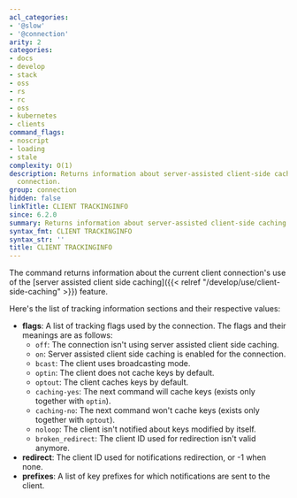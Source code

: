```yaml
---
acl_categories:
- '@slow'
- '@connection'
arity: 2
categories:
- docs
- develop
- stack
- oss
- rs
- rc
- oss
- kubernetes
- clients
command_flags:
- noscript
- loading
- stale
complexity: O(1)
description: Returns information about server-assisted client-side caching for the
  connection.
group: connection
hidden: false
linkTitle: CLIENT TRACKINGINFO
since: 6.2.0
summary: Returns information about server-assisted client-side caching for the connection.
syntax_fmt: CLIENT TRACKINGINFO
syntax_str: ''
title: CLIENT TRACKINGINFO
---
```

The command returns information about the current client connection's use of the [server assisted client side caching]({{< relref "/develop/use/client-side-caching" >}}) feature.

Here's the list of tracking information sections and their respective values:

* **flags**: A list of tracking flags used by the connection. The flags and their meanings are as follows:
  * `off`: The connection isn't using server assisted client side caching.
  * `on`: Server assisted client side caching is enabled for the connection.
  * `bcast`: The client uses broadcasting mode.
  * `optin`: The client does not cache keys by default.
  * `optout`: The client caches keys by default.
  * `caching-yes`: The next command will cache keys (exists only together with `optin`).
  * `caching-no`: The next command won't cache keys (exists only together with `optout`).
  * `noloop`: The client isn't notified about keys modified by itself.
  * `broken_redirect`: The client ID used for redirection isn't valid anymore.
* **redirect**: The client ID used for notifications redirection, or -1 when none.
* **prefixes**: A list of key prefixes for which notifications are sent to the client.
